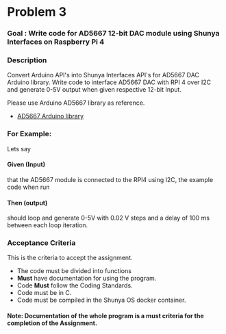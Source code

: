 # Problem 3

### Goal : Write code for AD5667 12-bit DAC module using Shunya Interfaces on Raspberry Pi 4

### Description

Convert Arduino API's into Shunya Interfaces API's for AD5667 DAC Arduino library. 
Write code to interface AD5667 DAC with RPI 4 over I2C and generate 0-5V output when given 
respective 12-bit Input.

Please use Arduino AD5667 library as reference. 

- [AD5667 Arduino library](https://github.com/ControlEverythingCommunity/AD5667)


### For Example: 

Lets say 
#### Given (Input)
that the  AD5667 module is connected to the RPI4 using I2C, the example code when run
#### Then (output)
should loop and generate 0-5V with 0.02 V steps and a delay of 100 ms between
each loop iteration.


### Acceptance Criteria 
This is the criteria to accept the assignment.
- The code must be divided into functions 
- **Must** have documentation for using the program.
- Code **Must** follow the Coding Standards.
- Code must be in C.
- Code must be compiled in the Shunya OS docker container.

#### Note: Documentation of the whole program is a must criteria for the completion of the Assignment.
